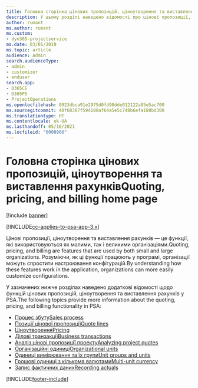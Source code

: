 ```yaml
---
title: Головна сторінка цінових пропозицій, ціноутворення та виставлення рахунків
description: У цьому розділі наведено відомості про цінові пропозиції, ціноутворення та надсилання рахунків.
author: rumant
ms.author: rumant
ms.custom:
- dyn365-projectservice
ms.date: 03/01/2019
ms.topic: article
audience: Admin
search.audienceType:
- admin
- customizer
- enduser
search.app:
- D365CE
- D365PS
- ProjectOperations
ms.openlocfilehash: 0923dbca91e2975d0fd90dde012122a85e5ac700
ms.sourcegitcommit: 40f68387f594180af64a5e5c748b6efa188bd300
ms.translationtype: HT
ms.contentlocale: uk-UA
ms.lasthandoff: 05/10/2021
ms.locfileid: "6008966"
---
```

# <a name="quoting-pricing-and-billing-home-page"></a><span data-ttu-id="c81b1-103">Головна сторінка цінових пропозицій, ціноутворення та виставлення рахунків</span><span class="sxs-lookup"><span data-stu-id="c81b1-103">Quoting, pricing, and billing home page</span></span>

[!include [banner](../includes/psa-now-project-operations.md)]

[!INCLUDE[cc-applies-to-psa-app-3.x](../includes/cc-applies-to-psa-app-3x.md)]

<span data-ttu-id="c81b1-104">Цінові пропозиції, ціноутворення та виставлення рахунків — це функції, які використовуються як малими, так і великими організаціями.</span><span class="sxs-lookup"><span data-stu-id="c81b1-104">Quoting, pricing, and billing are features that are used by both small and large organizations.</span></span> <span data-ttu-id="c81b1-105">Розуміючи, як ці функції працюють у програмі, організації можуть спростити настроювання конфігурацій.</span><span class="sxs-lookup"><span data-stu-id="c81b1-105">By understanding how these features work in the application, organizations can more easily customize configurations.</span></span>

<span data-ttu-id="c81b1-106">У зазначених нижче розділах наведено додаткові відомості щодо функцій цінових пропозицій, ціноутворення та виставлення рахунків у PSA.</span><span class="sxs-lookup"><span data-stu-id="c81b1-106">The following topics provide more information about the quoting, pricing, and billing functionality in PSA:</span></span>

- [<span data-ttu-id="c81b1-107">Процес збуту</span><span class="sxs-lookup"><span data-stu-id="c81b1-107">Sales process</span></span>](basic-sales-process.md)
- [<span data-ttu-id="c81b1-108">Позиції цінової пропозиції</span><span class="sxs-lookup"><span data-stu-id="c81b1-108">Quote lines</span></span>](basic-quote-lines.md)
- [<span data-ttu-id="c81b1-109">Ціноутворення</span><span class="sxs-lookup"><span data-stu-id="c81b1-109">Pricing</span></span>](basic-pricing.md)
- [<span data-ttu-id="c81b1-110">Ділові транзакції</span><span class="sxs-lookup"><span data-stu-id="c81b1-110">Business transactions</span></span>](basic-business-transactions.md)
- [<span data-ttu-id="c81b1-111">Аналіз цінові пропозиції проекту</span><span class="sxs-lookup"><span data-stu-id="c81b1-111">Analyzing project quotes</span></span>](basic-analyzing-quotes.md)
- [<span data-ttu-id="c81b1-112">Організаційні одиниці</span><span class="sxs-lookup"><span data-stu-id="c81b1-112">Organizational units</span></span>](advanced-organizational.md)
- [<span data-ttu-id="c81b1-113">Одиниці вимірювання та їх групи</span><span class="sxs-lookup"><span data-stu-id="c81b1-113">Unit groups and units</span></span>](advanced-units.md)
- [<span data-ttu-id="c81b1-114">Грошові одиниці з кількома валютами</span><span class="sxs-lookup"><span data-stu-id="c81b1-114">Multi-unit currency</span></span>](advanced-currency.md)
- [<span data-ttu-id="c81b1-115">Запис фактичних даних</span><span class="sxs-lookup"><span data-stu-id="c81b1-115">Recording actuals</span></span>](advanced-actuals.md)


[!INCLUDE[footer-include](../includes/footer-banner.md)]